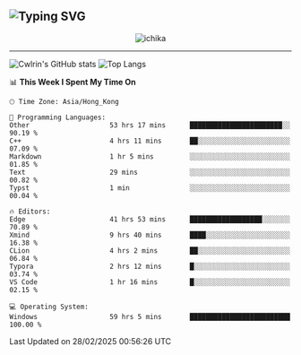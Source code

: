 ![Typing SVG](https://readme-typing-svg.demolab.com?font=Jost&size=24&pause=1000&color=7799EE&vCenter=true&multiline=true&random=false&width=435&height=100&lines=Hi+there;I'm+Sakurakouji+Nanaha;You+can+also+tell+me+Cwlrin%E2%98%86)
---
<p align="center">
  <img src="https://dlink.host/1drv/aHR0cHM6Ly8xZHJ2Lm1zL2kvYy9iZGU1MWU2MjVlZjhmY2M1L0VZa0hZVThWUnJGSHRIWVUxT1JwbVFjQllOU2t6cVNTVER0TXliYkNqOExhY1E_ZT10UUtFSkw.png" alt="ichika" border="0" />
</p>

---
![Cwlrin's GitHub stats](https://github-readme-stats.vercel.app/api?username=cwlrin&show_icons=true&theme=buefy)
![Top Langs](https://github-readme-stats.vercel.app/api/top-langs/?username=cwlrin&layout=compact&hide=html,css)

<!--START_SECTION:waka-->
📊 **This Week I Spent My Time On** 

```text
🕑︎ Time Zone: Asia/Hong_Kong

💬 Programming Languages: 
Other                    53 hrs 17 mins      ███████████████████████░░   90.19 % 
C++                      4 hrs 11 mins       ██░░░░░░░░░░░░░░░░░░░░░░░   07.09 % 
Markdown                 1 hr 5 mins         ░░░░░░░░░░░░░░░░░░░░░░░░░   01.85 % 
Text                     29 mins             ░░░░░░░░░░░░░░░░░░░░░░░░░   00.82 % 
Typst                    1 min               ░░░░░░░░░░░░░░░░░░░░░░░░░   00.04 % 

🔥 Editors: 
Edge                     41 hrs 53 mins      ██████████████████░░░░░░░   70.89 % 
Xmind                    9 hrs 40 mins       ████░░░░░░░░░░░░░░░░░░░░░   16.38 % 
CLion                    4 hrs 2 mins        ██░░░░░░░░░░░░░░░░░░░░░░░   06.84 % 
Typora                   2 hrs 12 mins       █░░░░░░░░░░░░░░░░░░░░░░░░   03.74 % 
VS Code                  1 hr 16 mins        █░░░░░░░░░░░░░░░░░░░░░░░░   02.15 % 

💻 Operating System: 
Windows                  59 hrs 5 mins       █████████████████████████   100.00 % 
```


 Last Updated on 28/02/2025 00:56:26 UTC
<!--END_SECTION:waka-->
